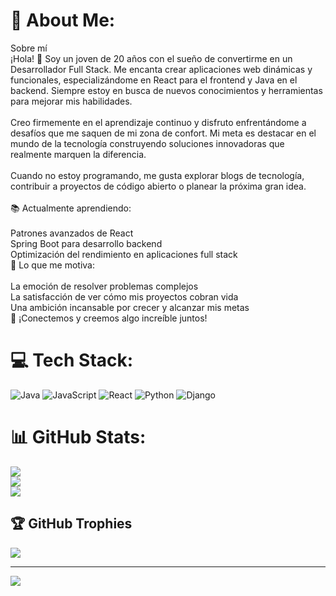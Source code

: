 # 💫 About Me:
Sobre mí<br>¡Hola! 👋 Soy un joven de 20 años con el sueño de convertirme en un Desarrollador Full Stack. Me encanta crear aplicaciones web dinámicas y funcionales, especializándome en React para el frontend y Java en el backend. Siempre estoy en busca de nuevos conocimientos y herramientas para mejorar mis habilidades.<br><br>Creo firmemente en el aprendizaje continuo y disfruto enfrentándome a desafíos que me saquen de mi zona de confort. Mi meta es destacar en el mundo de la tecnología construyendo soluciones innovadoras que realmente marquen la diferencia.<br><br>Cuando no estoy programando, me gusta explorar blogs de tecnología, contribuir a proyectos de código abierto o planear la próxima gran idea.<br><br>📚 Actualmente aprendiendo:<br><br>Patrones avanzados de React<br>Spring Boot para desarrollo backend<br>Optimización del rendimiento en aplicaciones full stack<br>🌟 Lo que me motiva:<br><br>La emoción de resolver problemas complejos<br>La satisfacción de ver cómo mis proyectos cobran vida<br>Una ambición incansable por crecer y alcanzar mis metas<br>🚀 ¡Conectemos y creemos algo increíble juntos!


# 💻 Tech Stack:
![Java](https://img.shields.io/badge/java-%23ED8B00.svg?style=for-the-badge&logo=openjdk&logoColor=white) ![JavaScript](https://img.shields.io/badge/javascript-%23323330.svg?style=for-the-badge&logo=javascript&logoColor=%23F7DF1E) ![React](https://img.shields.io/badge/react-%2320232a.svg?style=for-the-badge&logo=react&logoColor=%2361DAFB) ![Python](https://img.shields.io/badge/python-3670A0?style=for-the-badge&logo=python&logoColor=ffdd54) ![Django](https://img.shields.io/badge/django-%23092E20.svg?style=for-the-badge&logo=django&logoColor=white)
# 📊 GitHub Stats:
![](https://github-readme-stats.vercel.app/api?username=ederleo21&theme=dark&hide_border=false&include_all_commits=false&count_private=false)<br/>
![](https://github-readme-streak-stats.herokuapp.com/?user=ederleo21&theme=dark&hide_border=false)<br/>
![](https://github-readme-stats.vercel.app/api/top-langs/?username=ederleo21&theme=dark&hide_border=false&include_all_commits=false&count_private=false&layout=compact)

## 🏆 GitHub Trophies
![](https://github-profile-trophy.vercel.app/?username=ederleo21&theme=nord&no-frame=false&no-bg=true&margin-w=4)

---
[![](https://visitcount.itsvg.in/api?id=ederleo21&icon=0&color=0)](https://visitcount.itsvg.in)

<!-- Proudly created with GPRM ( https://gprm.itsvg.in ) -->

